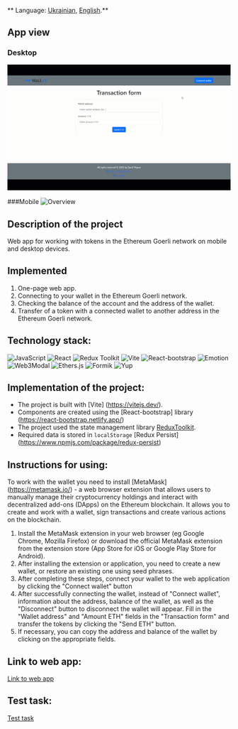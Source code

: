 ** Language: [Ukrainian](README.md), [English](README.en.md).**

## App view

### Desktop
![Overview](./assets/desktop_overview.gif)

###Mobile
![Overview](./assets/mobile_overview.gif)

## Description of the project

Web app for working with tokens in the Ethereum Goerli network on mobile and desktop devices.

## Implemented

1. One-page web app.
2. Connecting to your wallet in the Ethereum Goerli network.
3. Checking the balance of the account and the address of the wallet.
4. Transfer of a token with a connected wallet to another address in the Ethereum Goerli network.

## Technology stack:

![JavaScript](https://img.shields.io/badge/JavaScript-323330?style=for-the-badge&logo=javascript&logoColor=F7DF1E)
![React](https://img.shields.io/badge/React-20232A?style=for-the-badge&logo=react&logoColor=61DAFB)
![Redux Toolkit](https://img.shields.io/badge/redux-36084F?style=for-the-badge&logo=Redux&logoColor=A50EF7)
![Vite](https://img.shields.io/badge/Vite-000000?style=for-the-badge&logo=vite)
![React-bootstrap](https://img.shields.io/badge/Reactbootstrap-35FFF8?style=for-the-badge)
![Emotion](https://img.shields.io/badge/emotion-ED0B2F?style=for-the-badge)
![Web3Modal](https://img.shields.io/badge/Web3Modal-20232A?style=for-the-badge)
![Ethers.js](https://img.shields.io/badge/ethers.js-F4350C?style=for-the-badge)
![Formik](https://img.shields.io/badge/Formik-090000?style=for-the-badge)
![Yup](https://img.shields.io/badge/Yup-0BEDD7?style=for-the-badge)


## Implementation of the project:

- The project is built with [Vite] (https://vitejs.dev/).
- Components are created using the [React-bootstrap] library (https://react-bootstrap.netlify.app/)
- The project used the state management library [ReduxToolkit](https://redux-toolkit.js.org/).
- Required data is stored in `localStorage` [Redux Persist] (https://www.npmjs.com/package/redux-persist)

## Instructions for using:

To work with the wallet you need to install [MetaMask] (https://metamask.io/) - a web browser extension that allows users to manually manage their cryptocurrency holdings and interact with decentralized add-ons (DApps) on the Ethereum blockchain. It allows you to create and work with a wallet, sign transactions and create various actions on the blockchain.

1. Install the MetaMask extension in your web browser (eg Google Chrome, Mozilla Firefox) or download the official MetaMask extension from the extension store (App Store for iOS or Google Play Store for Android).
2. After installing the extension or application, you need to create a new wallet, or restore an existing one using seed phrases.
3. After completing these steps, connect your wallet to the web application by clicking the "Connect wallet" button
4. After successfully connecting the wallet, instead of "Connect wallet", information about the address, balance of the wallet, as well as the "Disconnect" button to disconnect the wallet will appear. Fill in the "Wallet address" and "Amount ETH" fields in the "Transaction form" and transfer the tokens by clicking the "Send ETH" button.
5. If necessary, you can copy the address and balance of the wallet by clicking on the appropriate fields.

## Link to web app:
[Link to web app](https://my-wallet-app-black.vercel.app/)

## Test task:
[Test task](https://docs.google.com/document/d/19J4foINdh6IiC766zgXiU9EAIxNMc75fqWbqEcP_4Ms/edit?usp=sharing)